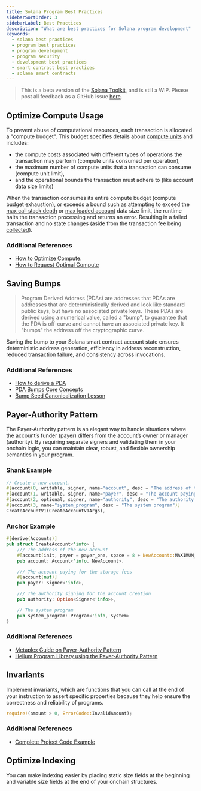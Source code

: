 ```yaml
---
title: Solana Program Best Practices
sidebarSortOrder: 3
sidebarLabel: Best Practices
description: "What are best practices for Solana program development"
keywords:
  - solana best practices
  - program best practices
  - program development
  - program security
  - development best practices
  - smart contract best practices
  - solana smart contracts
---
```


> This is a beta version of the [Solana Toolkit](/docs/toolkit/index.md), and is
> still a WIP. Please post all feedback as a GitHub issue
> [here](https://github.com/solana-foundation/developer-content/issues/new?title=%5Btoolkit%5D%20).

## Optimize Compute Usage

To prevent abuse of computational resources, each transaction is allocated a
"compute budget". This budget specifies details about
[compute units](https://solana.com/docs/core/fees#compute-units) and includes:

- the compute costs associated with different types of operations the
  transaction may perform (compute units consumed per operation),
- the maximum number of compute units that a transaction can consume (compute
  unit limit),
- and the operational bounds the transaction must adhere to (like account data
  size limits)

When the transaction consumes its entire compute budget (compute budget
exhaustion), or exceeds a bound such as attempting to exceed the
[max call stack depth](https://github.com/anza-xyz/agave/blob/b7bbe36918f23d98e2e73502e3c4cba78d395ba9/program-runtime/src/compute_budget.rs#L138)
or
[max loaded account](https://solana.com/docs/core/fees#accounts-data-size-limit)
data size limit, the runtime halts the transaction processing and returns an
error. Resulting in a failed transaction and no state changes (aside from the
transaction fee being
[collected](https://solana.com/docs/core/fees#fee-collection)).

### Additional References

- [How to Optimize Compute](https://solana.com/developers/guides/advanced/how-to-optimize-compute).
- [How to Request Optimal Compute](https://solana.com/developers/guides/advanced/how-to-request-optimal-compute)

## Saving Bumps

> Program Derived Address (PDAs) are addresses that PDAs are addresses that are
> deterministically derived and look like standard public keys, but have no
> associated private keys. These PDAs are derived using a numerical value,
> called a "bump", to guarantee that the PDA is off-curve and cannot have an
> associated private key. It "bumps" the address off the cryptographic curve.

Saving the bump to your Solana smart contract account state ensures
deterministic address generation, efficiency in address reconstruction, reduced
transaction failure, and consistency across invocations.

### Additional References

- [How to derive a PDA](/docs/core/pda.md#how-to-derive-a-pda)
- [PDA Bumps Core Concepts](/docs/core/pda.md#canonical-bump)
- [Bump Seed Canonicalization Lesson](https://solana.com/developers/courses/program-security/bump-seed-canonicalization)

## Payer-Authority Pattern

The Payer-Authority pattern is an elegant way to handle situations where the
account’s funder (payer) differs from the account’s owner or manager
(authority). By requiring separate signers and validating them in your onchain
logic, you can maintain clear, robust, and flexible ownership semantics in your
program.

### Shank Example

```rust
// Create a new account.
#[account(0, writable, signer, name="account", desc = "The address of the new account")]
#[account(1, writable, signer, name="payer", desc = "The account paying for the storage fees")]
#[account(2, optional, signer, name="authority", desc = "The authority signing for the account creation")]
#[account(3, name="system_program", desc = "The system program")]
CreateAccountV1(CreateAccountV1Args),
```

### Anchor Example

```rust
#[derive(Accounts)]
pub struct CreateAccount<'info> {
    /// The address of the new account
    #[account(init, payer = payer_one, space = 8 + NewAccount::MAXIMUM_SIZE)]
    pub account: Account<'info, NewAccount>,

    /// The account paying for the storage fees
    #[account(mut)]
    pub payer: Signer<'info>,

    /// The authority signing for the account creation
    pub authority: Option<Signer<'info>>,

    // The system program
    pub system_program: Program<'info, System>
}
```

### Additional References

- [Metaplex Guide on Payer-Authority Pattern](https://developers.metaplex.com/guides/general/payer-authority-pattern)
- [Helium Program Library using the Payer-Authority Pattern](https://github.com/helium/helium-program-library/blob/master/programs/data-credits/src/instructions/change_delegated_sub_dao_v0.rs#L18)

## Invariants

Implement invariants, which are functions that you can call at the end of your
instruction to assert specific properties because they help ensure the
correctness and reliability of programs.

```rust
require!(amount > 0, ErrorCode::InvalidAmount);
```

### Additional References

- [Complete Project Code Example](https://github.com/solana-developers/developer-bootcamp-2024/blob/main/project-9-token-lottery/programs/token-lottery/src/lib.rs#L291)

## Optimize Indexing

You can make indexing easier by placing static size fields at the beginning and
variable size fields at the end of your onchain structures.
